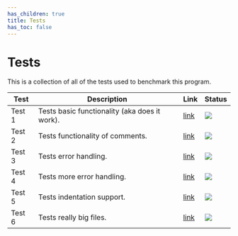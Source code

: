 ```yaml
---
has_children: true
title: Tests
has_toc: false
---
```

# Tests

This is a collection of all of the tests used to benchmark this program.

| Test | Description | Link | Status |
|------|-------------|------|--------|
| Test 1 | Tests basic functionality (aka does it work). | [link](</BFC/tests/test1>) | <img src="https://bfc-test.https12345678.repl.co/badge.php?test=1"> |
| Test 2 | Tests functionality of comments. | [link](</BFC/tests/test2>) | <img src="https://bfc-test.https12345678.repl.co/badge.php?test=2"> |
| Test 3 | Tests error handling. | [link](</BFC/tests/test3>) | <img src="https://bfc-test.https12345678.repl.co/badge.php?test=3"> |
| Test 4 | Tests more error handling. | [link](</BFC/tests/test4>) | <img src="https://bfc-test.https12345678.repl.co/badge.php?test=4"> |
| Test 5 | Tests indentation support. | [link](</BFC/tests/test5>) | <img src="https://bfc-test.https12345678.repl.co/badge.php?test=5"> |
| Test 6 | Tests really big files. | [link](</BFC/tests/test6>) | <img src="https://bfc-test.https12345678.repl.co/badge.php?test=6"> |